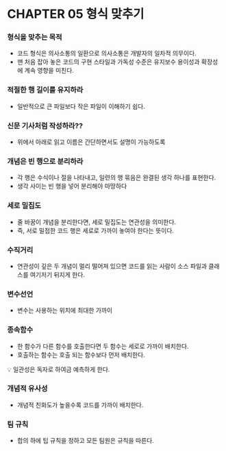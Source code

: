 # CHAPTER 05 형식 맞추기

### 형식을 맞추는 목적

- 코드 형식은 의사소통의 일환으로 의사소통은 개발자의 일차적 의무이다.
- 맨 처음 잡아 놓은 코드의 구현 스타일과 가독성 수준은 유지보수 용이성과 확장성에 계속 영향을 미친다.

### 적절한 행 길이를 유지하라

- 일반적으로 큰 파일보다 작은 파일이 이해하기 쉽다.

### 신문 기사처럼 작성하라??

- 위에서 아래로 읽고 이름은 간단하면서도 설명이 가능하도록

### 개념은 빈 행으로 분리하라

- 각 행은 수식이나 절을 나타내고, 일련의 행 묶음은 완결된 생각 하나를 표현한다.
- 생각 사이는 빈 행을 넣어 분리해야 마땅하다

### 세로 밀집도

- 줄 바꿈이 개념을 분리한다면, 세로 밀집도는 연관성을 의미한다.
- 즉, 서로 밀접한 코드 행은 세로로 가까이 놓여야 한다는 뜻이다.

### 수직거리

- 연관성이 깊은 두 개념이 멀리 떨어져 있으면 코드를 읽는 사람이 소스 파일과 클래스를 여기저기 뒤지게 한다.

### 변수선언

- 변수는 사용하는 위치에 최대한 가까이

### 종속함수

- 한 함수가 다른 함수를 호출한다면 두 함수는 세로로 가까이 배치한다.
- 호출하는 함수는 호출 되는 함수보다 먼저 배치한다.

<aside>
💡 일관성은 독자로 하여금 예측하게 한다.

</aside>

### 개념적 유사성

- 개념적 친화도가 높을수록 코드를 가까이 배치한다.

### 팀 규칙

- 합의 하에 팁 규칙을 정하고 모든 팀원은 규칙을 따른다.